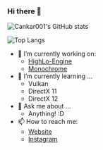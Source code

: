 ### Hi there 👋

<!--
**Cankar001/Cankar001** is a ✨ _special_ ✨ repository because its `README.md` (this file) appears on your GitHub profile.
-->

![Cankar001's GitHub stats](https://github-readme-stats.vercel.app/api?username=cankar001&theme=github_dark)

![Top Langs](https://github-readme-stats.vercel.app/api/top-langs/?username=cankar001&layout=compact&langs_count=10&theme=github_dark)

- 🔭 I’m currently working on:
  - [HighLo-Engine](https://www.github.com/HighLo-Engine/HighLo-Engine)
  - [Monochrome](https://www.github.com/flarecoding/monochrome)
- 🌱 I’m currently learning ...
  - Vulkan
  - DirectX 11
  - DirectX 12
- 💬 Ask me about ...
  - Anything! :D
- 📫 How to reach me:
  - [Website](https://www.cankarka.com/en/contact)
  - [Instagram](https://www.instagram.com/_cankarka_)
